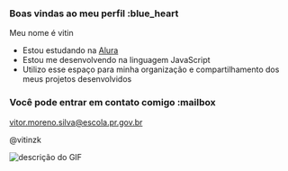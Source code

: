 ### Boas vindas ao meu perfil :blue_heart

Meu nome é vitin
- Estou estudando na [Alura](https://www.alura.com.br)
- Estou me desenvolvendo na linguagem JavaScript
- Utilizo esse espaço para minha organização e compartilhamento dos meus projetos desenvolvidos

### Você pode entrar em contato comigo :mailbox

vitor.moreno.silva@escola.pr.gov.br

@vitinzk

![descrição do GIF](https://media1.tenor.com/m/2m6f6TiqUh8AAAAd/244.gif)
